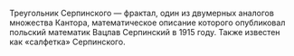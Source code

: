 Треугольник Серпинского — фрактал, один из двумерных аналогов множества Кантора, математическое описание которого опубликовал польский математик Вацлав Серпинский в 1915 году. Также известен как «салфетка» Серпинского.
